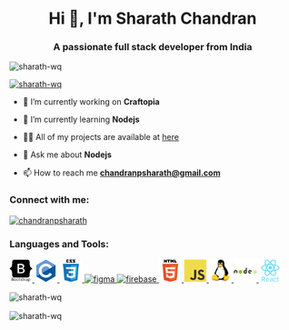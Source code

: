 <h1 align="center">Hi 👋, I'm Sharath Chandran</h1>
<h3 align="center">A passionate full stack developer from India</h3>

<p align="left"> <img src="https://komarev.com/ghpvc/?username=sharath-wq&label=Profile%20views&color=0e75b6&style=flat" alt="sharath-wq" /> </p>

<p align="left"> <a href="https://github.com/ryo-ma/github-profile-trophy"><img src="https://github-profile-trophy.vercel.app/?username=sharath-wq" alt="sharath-wq" /></a> </p>

- 🔭 I’m currently working on **Craftopia**

- 🌱 I’m currently learning **Nodejs**

- 👨‍💻 All of my projects are available at [here]([https://sharath-wq.github.io/personal-website/](https://next-js-portfolio-ihmjrdj79-sharaths-projects-3fdc0455.vercel.app))

- 💬 Ask me about **Nodejs**

- 📫 How to reach me **chandranpsharath@gmail.com**

<h3 align="left">Connect with me:</h3>
<p align="left">
<a href="https://www.leetcode.com/chandranpsharath" target="blank"><img align="center" src="https://raw.githubusercontent.com/rahuldkjain/github-profile-readme-generator/master/src/images/icons/Social/leet-code.svg" alt="chandranpsharath" height="30" width="40" /></a>
</p>

<h3 align="left">Languages and Tools:</h3>
<p align="left"> <a href="https://getbootstrap.com" target="_blank" rel="noreferrer"> <img src="https://raw.githubusercontent.com/devicons/devicon/master/icons/bootstrap/bootstrap-plain-wordmark.svg" alt="bootstrap" width="40" height="40"/> </a> <a href="https://www.cprogramming.com/" target="_blank" rel="noreferrer"> <img src="https://raw.githubusercontent.com/devicons/devicon/master/icons/c/c-original.svg" alt="c" width="40" height="40"/> </a> <a href="https://www.w3schools.com/css/" target="_blank" rel="noreferrer"> <img src="https://raw.githubusercontent.com/devicons/devicon/master/icons/css3/css3-original-wordmark.svg" alt="css3" width="40" height="40"/> </a> <a href="https://www.figma.com/" target="_blank" rel="noreferrer"> <img src="https://www.vectorlogo.zone/logos/figma/figma-icon.svg" alt="figma" width="40" height="40"/> </a> <a href="https://firebase.google.com/" target="_blank" rel="noreferrer"> <img src="https://www.vectorlogo.zone/logos/firebase/firebase-icon.svg" alt="firebase" width="40" height="40"/> </a> <a href="https://www.w3.org/html/" target="_blank" rel="noreferrer"> <img src="https://raw.githubusercontent.com/devicons/devicon/master/icons/html5/html5-original-wordmark.svg" alt="html5" width="40" height="40"/> </a> <a href="https://developer.mozilla.org/en-US/docs/Web/JavaScript" target="_blank" rel="noreferrer"> <img src="https://raw.githubusercontent.com/devicons/devicon/master/icons/javascript/javascript-original.svg" alt="javascript" width="40" height="40"/> </a> <a href="https://www.linux.org/" target="_blank" rel="noreferrer"> <img src="https://raw.githubusercontent.com/devicons/devicon/master/icons/linux/linux-original.svg" alt="linux" width="40" height="40"/> </a> <a href="https://nodejs.org" target="_blank" rel="noreferrer"> <img src="https://raw.githubusercontent.com/devicons/devicon/master/icons/nodejs/nodejs-original-wordmark.svg" alt="nodejs" width="40" height="40"/> </a> <a href="https://reactjs.org/" target="_blank" rel="noreferrer"> <img src="https://raw.githubusercontent.com/devicons/devicon/master/icons/react/react-original-wordmark.svg" alt="react" width="40" height="40"/> </a> </p>

<p><img align="center" src="https://github-readme-stats.vercel.app/api/top-langs?username=sharath-wq&show_icons=true&locale=en&layout=compact" alt="sharath-wq" /></p>

<p><img align="center" src="https://github-readme-streak-stats.herokuapp.com/?user=sharath-wq&" alt="sharath-wq" /></p>

